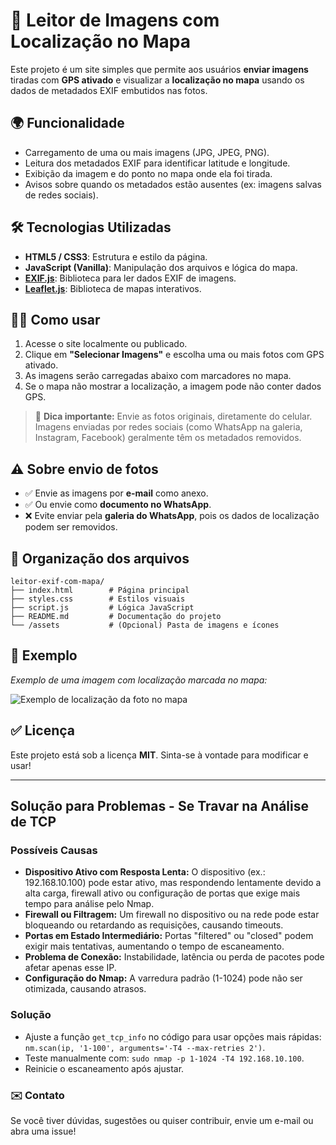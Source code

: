 
<h1>📸 Leitor de Imagens com Localização no Mapa</h1>

  <p>Este projeto é um site simples que permite aos usuários <strong>enviar imagens</strong> tiradas com <strong>GPS ativado</strong> e visualizar a <strong>localização no mapa</strong> usando os dados de metadados EXIF embutidos nas fotos.</p>

  <h2>🌍 Funcionalidade</h2>
  <ul>
    <li>Carregamento de uma ou mais imagens (JPG, JPEG, PNG).</li>
    <li>Leitura dos metadados EXIF para identificar latitude e longitude.</li>
    <li>Exibição da imagem e do ponto no mapa onde ela foi tirada.</li>
    <li>Avisos sobre quando os metadados estão ausentes (ex: imagens salvas de redes sociais).</li>
  </ul>

  <h2>🛠 Tecnologias Utilizadas</h2>
  <ul>
    <li><strong>HTML5 / CSS3</strong>: Estrutura e estilo da página.</li>
    <li><strong>JavaScript (Vanilla)</strong>: Manipulação dos arquivos e lógica do mapa.</li>
    <li><a href="https://github.com/exif-js/exif-js" target="_blank"><strong>EXIF.js</strong></a>: Biblioteca para ler dados EXIF de imagens.</li>
    <li><a href="https://leafletjs.com/" target="_blank"><strong>Leaflet.js</strong></a>: Biblioteca de mapas interativos.</li>
  </ul>

  <h2>🧑‍🏫 Como usar</h2>
  <ol>
    <li>Acesse o site localmente ou publicado.</li>
    <li>Clique em <strong>"Selecionar Imagens"</strong> e escolha uma ou mais fotos com GPS ativado.</li>
    <li>As imagens serão carregadas abaixo com marcadores no mapa.</li>
    <li>Se o mapa não mostrar a localização, a imagem pode não conter dados GPS.</li>
  </ol>

  <blockquote>📌 <strong>Dica importante:</strong> Envie as fotos originais, diretamente do celular. Imagens enviadas por redes sociais (como WhatsApp na galeria, Instagram, Facebook) geralmente têm os metadados removidos.</blockquote>

  <h2>⚠️ Sobre envio de fotos</h2>
  <ul>
    <li>✅ Envie as imagens por <strong>e-mail</strong> como anexo.</li>
    <li>✅ Ou envie como <strong>documento no WhatsApp</strong>.</li>
    <li>❌ Evite enviar pela <strong>galeria do WhatsApp</strong>, pois os dados de localização podem ser removidos.</li>
  </ul>

  <h2>📁 Organização dos arquivos</h2>
  <pre><code>leitor-exif-com-mapa/
├── index.html        # Página principal
├── styles.css        # Estilos visuais
├── script.js         # Lógica JavaScript
├── README.md         # Documentação do projeto
└── /assets           # (Opcional) Pasta de imagens e ícones
</code></pre>

  <h2>📸 Exemplo</h2>
  <p><em>Exemplo de uma imagem com localização marcada no mapa:</em></p>
  <img src="exemplo-captura.png" alt="Exemplo de localização da foto no mapa">

  <h2>✅ Licença</h2>
  <p>Este projeto está sob a licença <strong>MIT</strong>. Sinta-se à vontade para modificar e usar!</p>

  <hr />

   <h2>Solução para Problemas - Se Travar na Análise de TCP</h2>
        <h3>Possíveis Causas</h3>
        <ul>
            <li><strong>Dispositivo Ativo com Resposta Lenta:</strong> O dispositivo (ex.: 192.168.10.100) pode estar ativo, mas respondendo lentamente devido a alta carga, firewall ativo ou configuração de portas que exige mais tempo para análise pelo Nmap.</li>
            <li><strong>Firewall ou Filtragem:</strong> Um firewall no dispositivo ou na rede pode estar bloqueando ou retardando as requisições, causando timeouts.</li>
            <li><strong>Portas em Estado Intermediário:</strong> Portas "filtered" ou "closed" podem exigir mais tentativas, aumentando o tempo de escaneamento.</li>
            <li><strong>Problema de Conexão:</strong> Instabilidade, latência ou perda de pacotes pode afetar apenas esse IP.</li>
            <li><strong>Configuração do Nmap:</strong> A varredura padrão (1-1024) pode não ser otimizada, causando atrasos.</li>
        </ul>
        <h3>Solução</h3>
        <ul>
            <li>Ajuste a função <code>get_tcp_info</code> no código para usar opções mais rápidas: <code>nm.scan(ip, '1-100', arguments='-T4 --max-retries 2')</code>.</li>
            <li>Teste manualmente com: <code>sudo nmap -p 1-1024 -T4 192.168.10.100</code>.</li>
            <li>Reinicie o escaneamento após ajustar.</li>
        </ul>
    </div>



  
  <h3>✉️ Contato</h3>
  <p>Se você tiver dúvidas, sugestões ou quiser contribuir, envie um e-mail ou abra uma issue!</p>
